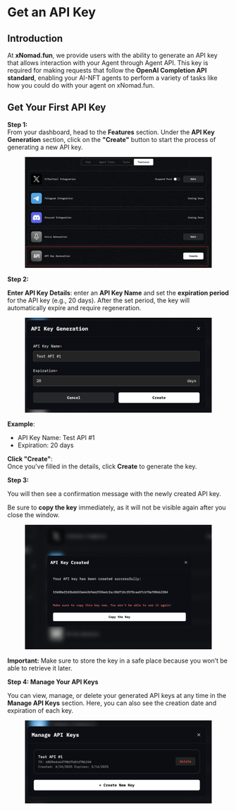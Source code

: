 # Get an API Key

## Introduction

At **xNomad.fun**, we provide users with the ability to generate an API key that allows interaction with your Agent through Agent API. This key is required for making requests that follow the **OpenAI Completion API standard**, enabling your AI-NFT agents to perform a variety of tasks like how you could do with your agent on xNomad.fun.



## Get Your First API Key

**Step 1:** \
From your dashboard, head to the **Features** section.  Under the **API Key Generation** section, click on the **"Create"** button to start the process of generating a new API key.

<figure><img src="../../.gitbook/assets/Screen Shot 2025-04-24 at 3.13.06 PM.png" alt=""><figcaption></figcaption></figure>

**Step 2:**&#x20;

**Enter API Key Details**: enter an **API Key Name** and set the **expiration period** for the API key (e.g., 20 days).  After the set period, the key will automatically expire and require regeneration.

<figure><img src="../../.gitbook/assets/Screen Shot 2025-04-24 at 3.13.40 PM.png" alt=""><figcaption></figcaption></figure>

**Example**:

* API Key Name: Test API #1
* Expiration: 20 days

**Click "Create"**:\
Once you've filled in the details, click **Create** to generate the key.



**Step 3:**&#x20;

You will then see a confirmation message with the newly created API key.&#x20;

Be sure to **copy the key** immediately, as it will not be visible again after you close the window.

<figure><img src="../../.gitbook/assets/Screen Shot 2025-04-24 at 3.14.04 PM.png" alt=""><figcaption></figcaption></figure>

**Important:** Make sure to store the key in a safe place because you won’t be able to retrieve it later.



**Step 4: Manage Your API Keys**

You can view, manage, or delete your generated API keys at any time in the **Manage API Keys** section. Here, you can also see the creation date and expiration of each key.

<figure><img src="../../.gitbook/assets/Screen Shot 2025-04-24 at 3.14.11 PM.png" alt=""><figcaption></figcaption></figure>



